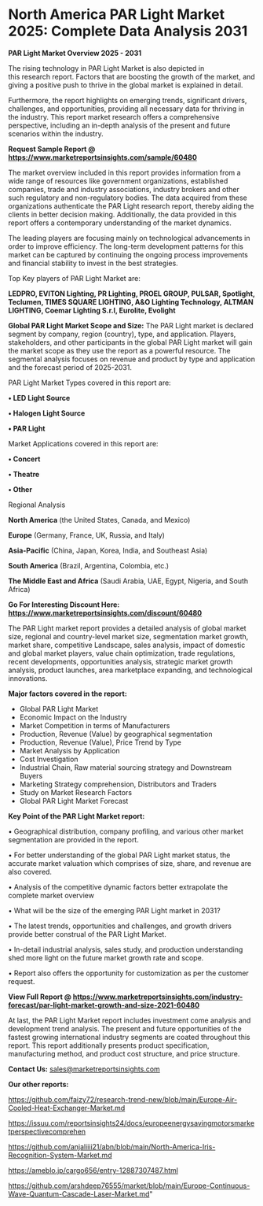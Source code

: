 # North America PAR Light Market 2025: Complete Data Analysis 2031

<Strong> PAR Light Market Overview 2025 - 2031</strong>

The rising technology in PAR Light Market is also depicted in this research report. Factors that are boosting the growth of the market, and giving a positive push to thrive in the global market is explained in detail.

Furthermore, the report highlights on emerging trends, significant drivers, challenges, and opportunities, providing all necessary data for thriving in the industry. This report market research offers a comprehensive perspective, including an in-depth analysis of the present and future scenarios within the industry.

<strong>Request Sample Report @ <a href=https://www.marketreportsinsights.com/sample/60480>https://www.marketreportsinsights.com/sample/60480</a></strong>

The market overview included in this report provides information from a wide range of resources like government organizations, established companies, trade and industry associations, industry brokers and other such regulatory and non-regulatory bodies. The data acquired from these organizations authenticate the PAR Light research report, thereby aiding the clients in better decision making. Additionally, the data provided in this report offers a contemporary understanding of the market dynamics.

The leading players are focusing mainly on technological advancements in order to improve efficiency. The long-term development patterns for this market can be captured by continuing the ongoing process improvements and financial stability to invest in the best strategies.

Top Key players of PAR Light Market are:

<strong>LEDPRO, EVITON Lighting, PR Lighting, PROEL GROUP, PULSAR, Spotlight, Teclumen, TIMES SQUARE LIGHTING, A&O Lighting Technology, ALTMAN LIGHTING, Coemar Lighting S.r.l, Eurolite, Evolight</strong>

<strong><b>Global PAR Light Market Scope and Size:</b></strong>
The PAR Light market is declared segment by company, region (country), type, and application. Players, stakeholders, and other participants in the global PAR Light market will gain the market scope as they use the report as a powerful resource. The segmental analysis focuses on revenue and product by type and application and the forecast period of 2025-2031.

PAR Light Market Types covered in this report are:

<strong>• LED Light Source

• Halogen Light Source

• PAR Light</strong>

Market Applications covered in this report are:

<strong>• Concert

• Theatre

• Other</strong> 

Regional Analysis

<strong>North America</strong> (the United States, Canada, and Mexico)

<strong>Europe</strong> (Germany, France, UK, Russia, and Italy)

<strong>Asia-Pacific</strong> (China, Japan, Korea, India, and Southeast Asia)

<strong>South America</strong> (Brazil, Argentina, Colombia, etc.)

<strong>The Middle East and Africa</strong> (Saudi Arabia, UAE, Egypt, Nigeria, and South Africa)

<strong>Go For Interesting Discount Here: <a href=https://www.marketreportsinsights.com/discount/60480>https://www.marketreportsinsights.com/discount/60480</a></strong>

The PAR Light market report provides a detailed analysis of global market size, regional and country-level market size, segmentation market growth, market share, competitive Landscape, sales analysis, impact of domestic and global market players, value chain optimization, trade regulations, recent developments, opportunities analysis, strategic market growth analysis, product launches, area marketplace expanding, and technological innovations.

<strong><b>Major factors covered in the report:</b></strong>
<ul>
  <li>Global PAR Light Market </li>
  <li>Economic Impact on the Industry</li>
  <li>Market Competition in terms of Manufacturers</li>
  <li>Production, Revenue (Value) by geographical segmentation</li>
  <li>Production, Revenue (Value), Price Trend by Type</li>
  <li>Market Analysis by Application</li>
  <li>Cost Investigation</li>
  <li>Industrial Chain, Raw material sourcing strategy and Downstream Buyers</li>
  <li>Marketing Strategy comprehension, Distributors and Traders</li>
  <li>Study on Market Research Factors</li>
  <li>Global PAR Light Market Forecast</li>
</ul>

<strong><b>Key Point of the PAR Light Market report:</b></strong>

• Geographical distribution, company profiling, and various other market segmentation are provided in the report.

• For better understanding of the global PAR Light market status, the accurate market valuation which comprises of size, share, and revenue are also covered.

• Analysis of the competitive dynamic factors better extrapolate the complete market overview

• What will be the size of the emerging PAR Light market in 2031?

• The latest trends, opportunities and challenges, and growth drivers provide better construal of the PAR Light Market.

• In-detail industrial analysis, sales study, and production understanding shed more light on the future market growth rate and scope.

• Report also offers the opportunity for customization as per the customer request.

<strong><b>View Full Report @ <a href=https://www.marketreportsinsights.com/industry-forecast/par-light-market-growth-and-size-2021-60480>https://www.marketreportsinsights.com/industry-forecast/par-light-market-growth-and-size-2021-60480</a></b></strong>


At last, the PAR Light Market report includes investment come analysis and development trend analysis. The present and future opportunities of the fastest growing international industry segments are coated throughout this report. This report additionally presents product specification, manufacturing method, and product cost structure, and price structure.

<strong>Contact Us:</strong>
sales@marketreportsinsights.com

<strong>Our other reports:</strong>

<a href=https://github.com/faizy72/research-trend-new/blob/main/Europe-Air-Cooled-Heat-Exchanger-Market.md>https://github.com/faizy72/research-trend-new/blob/main/Europe-Air-Cooled-Heat-Exchanger-Market.md</a>

<a href=https://issuu.com/reportsinsights24/docs/europeenergysavingmotorsmarketperspectivecomprehen>https://issuu.com/reportsinsights24/docs/europeenergysavingmotorsmarketperspectivecomprehen</a>

<a href=https://github.com/anjaliiii21/abn/blob/main/North-America-Iris-Recognition-System-Market.md>https://github.com/anjaliiii21/abn/blob/main/North-America-Iris-Recognition-System-Market.md</a>

<a href=https://ameblo.jp/cargo656/entry-12887307487.html>https://ameblo.jp/cargo656/entry-12887307487.html</a>

<a href=https://github.com/arshdeep76555/market/blob/main/Europe-Continuous-Wave-Quantum-Cascade-Laser-Market.md>https://github.com/arshdeep76555/market/blob/main/Europe-Continuous-Wave-Quantum-Cascade-Laser-Market.md</a>"
